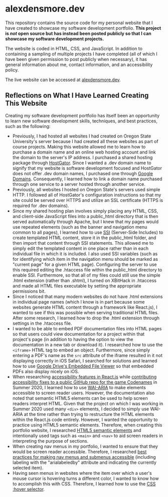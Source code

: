 # alexdensmore.dev

This repository contains the source code for my personal website that I have created to showcase my software development portfolio. **This project is _not_ open source but has instead been posted publicly so that I can showcase my software development projects.**

The website is coded in HTML, CSS, and JavaScript. In addition to containing a sampling of multiple projects I have completed (all of which I have been given permission to post publicly when necessary), it has general information about me, contact information, and an accessibility policy. 

The live website can be accessed at [alexdensmore.dev](alexdensmore.dev).

## Reflections on What I Have Learned Creating This Website

Creating my software development portfolio has itself been an opportunity to learn new software development skills, techniques, and best practices, such as the following:
- Previously, I had hosted all websites I had created on Oregon State University's server because I had created all these websites as part of course projects. Making this website allowed me to learn how to purchase a domain name and an online web hosting account and link the domain to the server's IP address. I purchased a shared hosting package through [HostGator](https://www.hostgator.com/). Since I wanted a .dev domain name to signify that my website is software development focused and HostGator does not offer .dev domain names, I purchased one through [Google Domains](https://domains.google/). Consequently, I learned how to link a domain name purchased through one service to a server hosted through another service.
- Previously, all websites I hosted on Oregon State's servers used simple HTTP. I followed all of HostGator's configuration instructions so that my site could be served over HTTPS and utilize an SSL certificate (HTTPS is required for .dev domains).
- Since my shared hosting plan involves simply placing any HTML, CSS, and client-side JavaScript files into a public_html directory that is then served automatically through Apache, but I knew that my pages would use repeated elements (such as the banner and navigation menu common to all pages), I learned how to use [SSI](http://httpd.apache.org/docs/current/howto/ssi.html#configuring) (Server-Side Includes) to create templated HTML content, store it in the public_html folder, and then import that content through SSI statements. This allowed me to simply edit the templated content in one place rather than in each individual file in which it is included. I also used SSI variables (such as for identifying which item in the navigation menu should be marked as "current page" for a given HTML page). Configuring the server to use this required editing the .htaccess file within the public_html directory to enable SSI. Furthermore, so that all of my files could still use the simple .html extension (rather than .shtml), I turned on XBitHack in .htaccess and made all HTML files executable by setting the appropriate permissions bit.
- Since I noticed that many modern websites do not have .html extensions in individual page names (which I know is in part because some websites generate HTML content through a framework like React.js), I wanted to see if this was possible when serving traditional HTML files. After some research, I learned how to drop the .html extension through settings in the .htaccess file.
- I wanted to be able to embed PDF documentation files into HTML pages so that users could view documentation for a project within that project's page (in addition to having the option to view the documentation in a new tab or download it). I researched how to use the `<iframe>` HTML tag to embed an object. Furthermore, since simply entering a PDF's name as the `src` attribute of the iframe resulted in it not displaying correctly in iOS Safari, I searched for solutions and learned how to use [Google Drive's Embedded File Viewer](https://gist.github.com/tzmartin/1cf85dc3d975f94cfddc04bc0dd399be#embedded-file-viewer) so that embedded PDFs also display nicely on iOS.
- When researching [accessibility features in React.js](https://reactjs.org/docs/accessibility.html) while [contributing accessibility fixes to a public GitHub repo for the game Codenames](https://alexdensmore.dev/projects/codenames) in Summer 2020, I learned how to use [WAI-ARIA](https://www.w3.org/WAI/standards-guidelines/aria/) to make elements accessible to screen reader users. However, the documentation also noted that semantic HTML5 elements can be used to help screen readers interpret HTML. Given that the project on which I was working in Summer 2020 used many `<div>` elements, I decided to simply use WAI-ARIA at the time rather than trying to restructure the HTML elements within the React.js code entirely. However, I wanted the opportunity to practice using HTML5 semantic elements. Therefore, when creating this portfolio website, I researched [HTML5 semantic elements](https://www.w3schools.com/html/html5_semantic_elements.asp) and intentionally used tags such as `<main>` and `<nav>` to aid screen readers in interpreting the purpose of sections.
- When creating nav menus in my portfolio, I wanted to ensure that they would be screen reader accessible. Therefore, I researched [best practices for making nav menus and submenus accessible](https://www.w3.org/WAI/tutorials/menus/structure/) (including labeling with the "arialabeledby" attribute and indicating the currently selected item).
- Having seen menus in websites where the item over which a user's mouse cursor is hovering turns a different color, I wanted to know how to accomplish this with CSS. Therefore, I learned how to use the [CSS :hover selector](https://www.w3schools.com/cssref/sel_hover.asp).
